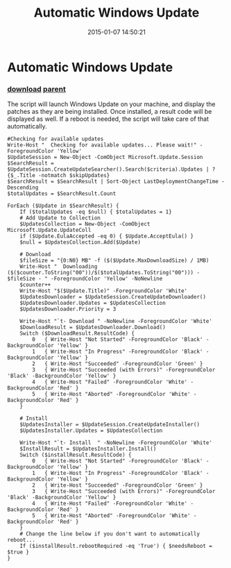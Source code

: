 ﻿---
pid:            5670
parent:         5669
children:       
poster:         JayneticMuffin
title:          Automatic Windows Update
date:           2015-01-07 14:50:21
description:    The script will launch Windows Update on your machine, and display the patches as they are being installed.  Once installed, a result code will be displayed as well. If a reboot is needed, the script will take care of that automatically.
format:         posh
---

# Automatic Windows Update

### [download](5670.ps1) [parent](5669.md) 

The script will launch Windows Update on your machine, and display the patches as they are being installed.  Once installed, a result code will be displayed as well. If a reboot is needed, the script will take care of that automatically.

```posh
#Checking for available updates
Write-Host "  Checking for available updates... Please wait!" -ForegroundColor 'Yellow'
$UpdateSession = New-Object -ComObject Microsoft.Update.Session
$SearchResult = $UpdateSession.CreateUpdateSearcher().Search($criteria).Updates | ? {$_.Title -notmatch $skipUpdates}
$SearchResult = $SearchResult | Sort-Object LastDeploymentChangeTime -Descending
$totalUpdates = $SearchResult.Count

ForEach ($Update in $SearchResult) {
	If ($totalUpdates -eq $null) { $totalUpdates = 1}
	# Add Update to Collection 
	$UpdatesCollection = New-Object -ComObject Microsoft.Update.UpdateColl
	if ($Update.EulaAccepted -eq 0) { $Update.AcceptEula() }
	$null = $UpdatesCollection.Add($Update)
	
	# Download
	$fileSize = "{0:N0} MB" -f ($($Update.MaxDownloadSize) / 1MB)
	Write-Host "  Downloading ($($counter.ToString("00"))/$($totalUpdates.ToString("00"))) - $fileSize - " -ForegroundColor 'Yellow' -NoNewline
	$counter++
	Write-Host "$($Update.Title)" -ForegroundColor 'White'
	$UpdatesDownloader = $UpdateSession.CreateUpdateDownloader()
	$UpdatesDownloader.Updates = $UpdatesCollection
	$UpdatesDownloader.Priority = 3

	Write-Host "`t- Download " -NoNewline -ForegroundColor 'White'
	$DownloadResult = $UpdatesDownloader.Download()
	Switch ($DownloadResult.ResultCode) {
		0   { Write-Host "Not Started" -ForegroundColor 'Black' -BackgroundColor 'Yellow' }
		1   { Write-Host "In Progress" -ForegroundColor 'Black' -BackgroundColor 'Yellow' }
		2   { Write-Host "Succeeded" -ForegroundColor 'Green' }
		3   { Write-Host "Succeeded (with Errors)" -ForegroundColor 'Black' -BackgroundColor 'Yellow' }
		4   { Write-Host "Failed" -ForegroundColor 'White' -BackgroundColor 'Red' }
		5   { Write-Host "Aborted" -ForegroundColor 'White' -BackgroundColor 'Red' }
	}

	# Install
	$UpdatesInstaller = $UpdateSession.CreateUpdateInstaller()
	$UpdatesInstaller.Updates = $UpdatesCollection

	Write-Host "`t- Install  " -NoNewline -ForegroundColor 'White'
	$InstallResult = $UpdatesInstaller.Install()
	Switch ($installResult.ResultCode) {
		0   { Write-Host "Not Started" -ForegroundColor 'Black' -BackgroundColor 'Yellow' }
		1   { Write-Host "In Progress" -ForegroundColor 'Black' -BackgroundColor 'Yellow' }
		2   { Write-Host "Succeeded" -ForegroundColor 'Green' }
		3   { Write-Host "Succeeded (with Errors)" -ForegroundColor 'Black' -BackgroundColor 'Yellow' }
		4   { Write-Host "Failed" -ForegroundColor 'White' -BackgroundColor 'Red' }
		5   { Write-Host "Aborted" -ForegroundColor 'White' -BackgroundColor 'Red' }
	}
	# Change the line below if you don't want to automatically reboot...
	If ($installResult.rebootRequired -eq 'True') { $needsReboot = $true }
}
```
